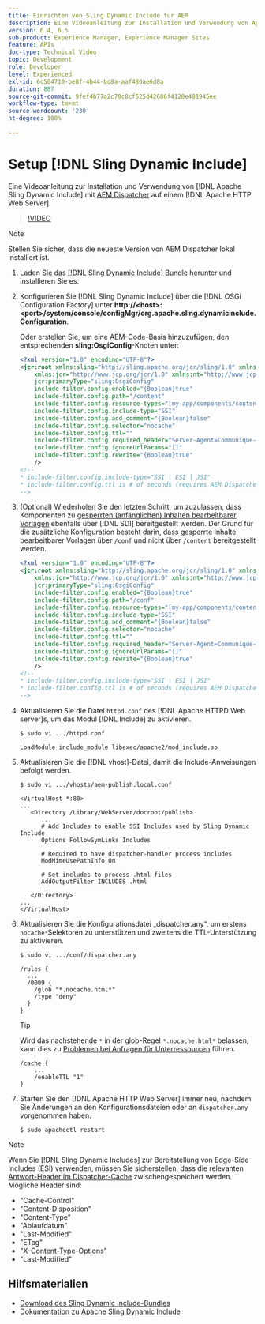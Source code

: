 ```yaml
---
title: Einrichten von Sling Dynamic Include für AEM
description: Eine Videoanleitung zur Installation und Verwendung von Apache Sling Dynamic Include mit AEM Dispatcher auf einem Apache-HTTP-Webserver.
version: 6.4, 6.5
sub-product: Experience Manager, Experience Manager Sites
feature: APIs
doc-type: Technical Video
topic: Development
role: Developer
level: Experienced
exl-id: 6c504710-be8f-4b44-bd8a-aaf480ae6d8a
duration: 887
source-git-commit: 9fef4b77a2c70c8cf525d42686f4120e481945ee
workflow-type: tm+mt
source-wordcount: '230'
ht-degree: 100%

---
```


# Setup [!DNL Sling Dynamic Include]

Eine Videoanleitung zur Installation und Verwendung von [!DNL Apache Sling Dynamic Include] mit [AEM Dispatcher](https://experienceleague.adobe.com/docs/experience-manager-dispatcher/using/dispatcher.html?lang=de) auf einem [!DNL Apache HTTP Web Server].

>[!VIDEO](https://video.tv.adobe.com/v/17040?quality=12&learn=on)

>[!NOTE]
>
> Stellen Sie sicher, dass die neueste Version von AEM Dispatcher lokal installiert ist.

1. Laden Sie das [[!DNL Sling Dynamic Include] Bundle](https://sling.apache.org/downloads.cgi) herunter und installieren Sie es.
1. Konfigurieren Sie [!DNL Sling Dynamic Include] über die [!DNL OSGi Configuration Factory] unter **http://&lt;host>:&lt;port>/system/console/configMgr/org.apache.sling.dynamicinclude.Configuration**.

   Oder erstellen Sie, um eine AEM-Code-Basis hinzuzufügen, den entsprechenden **sling:OsgiConfig**-Knoten unter:

   ```xml
   <?xml version="1.0" encoding="UTF-8"?>
   <jcr:root xmlns:sling="http://sling.apache.org/jcr/sling/1.0" xmlns:cq="http://www.day.com/jcr/cq/1.0"
       xmlns:jcr="http://www.jcp.org/jcr/1.0" xmlns:nt="http://www.jcp.org/jcr/nt/1.0"
       jcr:primaryType="sling:OsgiConfig"
       include-filter.config.enabled="{Boolean}true"
       include-filter.config.path="/content"
       include-filter.config.resource-types="[my-app/components/content/highly-dynamic]"
       include-filter.config.include-type="SSI" 
       include-filter.config.add_comment="{Boolean}false"
       include-filter.config.selector="nocache"
       include-filter.config.ttl=""
       include-filter.config.required_header="Server-Agent=Communique-Dispatcher"
       include-filter.config.ignoreUrlParams="[]"
       include-filter.config.rewrite="{Boolean}true"
       />
   <!--
   * include-filter.config.include-type="SSI | ESI | JSI"
   * include-filter.config.ttl is # of seconds (requires AEM Dispatcher 4.1.11+)
   -->
   ```

1. (Optional) Wiederholen Sie den letzten Schritt, um zuzulassen, dass Komponenten zu [gesperrten (anfänglichen) Inhalten bearbeitbarer Vorlagen](https://helpx.adobe.com/experience-manager/6-5/sites/developing/using/page-templates-editable.html) ebenfalls über [!DNL SDI] bereitgestellt werden. Der Grund für die zusätzliche Konfiguration besteht darin, dass gesperrte Inhalte bearbeitbarer Vorlagen über `/conf` und nicht über `/content` bereitgestellt werden.

   ```xml
   <?xml version="1.0" encoding="UTF-8"?>
   <jcr:root xmlns:sling="http://sling.apache.org/jcr/sling/1.0" xmlns:cq="http://www.day.com/jcr/cq/1.0"
       xmlns:jcr="http://www.jcp.org/jcr/1.0" xmlns:nt="http://www.jcp.org/jcr/nt/1.0"
       jcr:primaryType="sling:OsgiConfig"
       include-filter.config.enabled="{Boolean}true"
       include-filter.config.path="/conf"
       include-filter.config.resource-types="[my-app/components/content/highly-dynamic]"
       include-filter.config.include-type="SSI" 
       include-filter.config.add_comment="{Boolean}false"
       include-filter.config.selector="nocache"
       include-filter.config.ttl=""
       include-filter.config.required_header="Server-Agent=Communique-Dispatcher"
       include-filter.config.ignoreUrlParams="[]"
       include-filter.config.rewrite="{Boolean}true"
       />
   <!--
   * include-filter.config.include-type="SSI | ESI | JSI"
   * include-filter.config.ttl is # of seconds (requires AEM Dispatcher 4.1.11+)
   -->
   ```

1. Aktualisieren Sie die Datei `httpd.conf` des [!DNL Apache HTTPD Web server]s, um das Modul [!DNL Include] zu aktivieren.

   ```shell
   $ sudo vi .../httpd.conf
   ```

   ```shell
   LoadModule include_module libexec/apache2/mod_include.so
   ```

1. Aktualisieren Sie die [!DNL vhost]-Datei, damit die Include-Anweisungen befolgt werden.

   ```shell
   $ sudo vi .../vhosts/aem-publish.local.conf
   ```

   ```shell
   <VirtualHost *:80>
   ...
      <Directory /Library/WebServer/docroot/publish>
         ...
         # Add Includes to enable SSI Includes used by Sling Dynamic Include
         Options FollowSymLinks Includes
   
         # Required to have dispatcher-handler process includes
         ModMimeUsePathInfo On
   
         # Set includes to process .html files
         AddOutputFilter INCLUDES .html
         ...
      </Directory>
   ...
   </VirtualHost>
   ```

1. Aktualisieren Sie die Konfigurationsdatei „dispatcher.any“, um erstens `nocache`-Selektoren zu unterstützen und zweitens die TTL-Unterstützung zu aktivieren.

   ```shell
   $ sudo vi .../conf/dispatcher.any
   ```

   ```shell
   /rules {
     ...
     /0009 {
       /glob "*.nocache.html*"
       /type "deny"
     } 
   }
   ```

   >[!TIP]
   >
   > Wird das nachstehende `*` in der glob-Regel `*.nocache.html*` belassen, kann dies zu [Problemen bei Anfragen für Unterressourcen](https://github.com/AdobeDocs/experience-manager-learn.en/issues/16) führen.

   ```shell
   /cache {
       ...
       /enableTTL "1"
   }
   ```

1. Starten Sie den [!DNL Apache HTTP Web Server] immer neu, nachdem Sie Änderungen an den Konfigurationsdateien oder an `dispatcher.any` vorgenommen haben.

   ```shell
   $ sudo apachectl restart
   ```

>[!NOTE]
>
>Wenn Sie [!DNL Sling Dynamic Includes] zur Bereitstellung von Edge-Side Includes (ESI) verwenden, müssen Sie sicherstellen, dass die relevanten [Antwort-Header im Dispatcher-Cache](https://experienceleague.adobe.com/docs/experience-manager-dispatcher/using/configuring/dispatcher-configuration.html?lang=de#CachingHTTPResponseHeaders) zwischengespeichert werden. Mögliche Header sind:
>
>* &quot;Cache-Control&quot;
>* &quot;Content-Disposition&quot;
>* &quot;Content-Type&quot;
>* &quot;Ablaufdatum&quot;
>* &quot;Last-Modified&quot;
>* &quot;ETag&quot;
>* &quot;X-Content-Type-Options&quot;
>* &quot;Last-Modified&quot;
>

## Hilfsmaterialien

* [Download des Sling Dynamic Include-Bundles](https://sling.apache.org/downloads.cgi)
* [Dokumentation zu Apache Sling Dynamic Include](https://github.com/Cognifide/Sling-Dynamic-Include)
